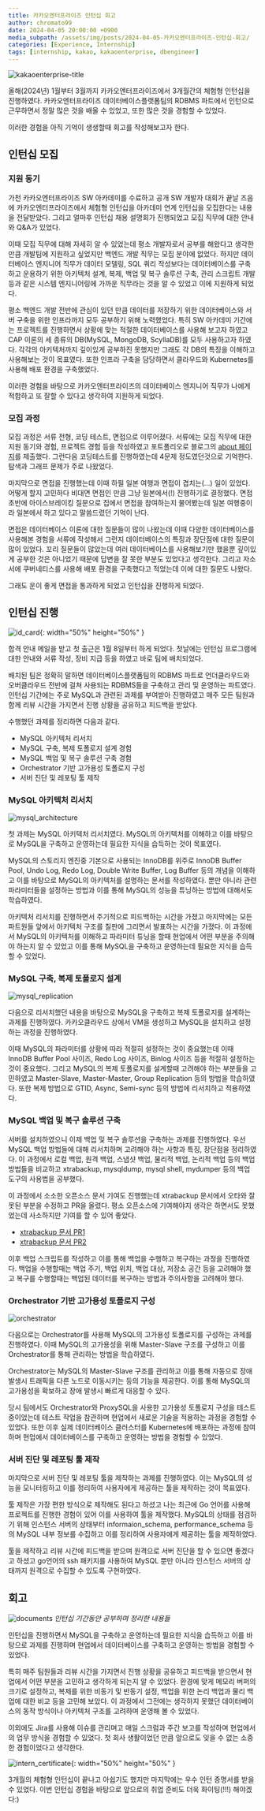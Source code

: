```yaml
---
title: 카카오엔터프라이즈 인턴십 회고
author: chromato99
date: 2024-04-05 20:00:00 +0900
media_subpath: /assets/img/posts/2024-04-05-카카오엔터프라이즈-인턴십-회고/
categories: [Experience, Internship]
tags: [internship, kakao, kakaoenterprise, dbengineer]
---
```


![kakaoenterprise-title](/kakaoenterprise.webp)

올해(2024년) 1월부터 3월까지 카카오엔터프라이즈에서 3개월간의 체험형 인턴십을 진행하였다. 카카오엔터프라이즈 데이터베이스플랫폼팀의 RDBMS 파트에서 인턴으로 근무하면서 정말 많은 것을 배울 수 있었고, 또한 많은 것을 경험할 수 있었다. 

이러한 경험을 아직 기억이 생생할때 회고를 작성해보고자 한다.

## 인턴십 모집

### 지원 동기

가천 카카오엔터프라이즈 SW 아카데미를 수료하고 공개 SW 개발자 대회가 끝날 즈음에 카카오엔터프라이즈에서 체험형 인턴십을 아카데미 연계 인턴십을 모집한다는 내용을 전달받았다. 그리고 얼마후 인턴십 채용 설명회가 진행되었고 모집 직무에 대한 안내와 Q&A가 있었다. 

이때 모집 직무에 대해 자세히 알 수 있었는데 평소 개발자로서 공부를 해왔다고 생각한 만큼 개발팀에 지원하고 싶었지만 백엔드 개발 직무는 모집 분야에 없었다. 하지만 데이터베이스 엔지니어 직무가 데이터 모델링, SQL 쿼리 작성보다는 데이터베이스를 구축하고 운용하기 위한 아키텍처 설계, 복제, 백업 및 복구 솔루션 구축, 관리 스크립트 개발 등과 같은 시스템 엔지니어링에 가까운 직무라는 것을 알 수 있었고 이에 지원하게 되었다.

평소 백엔드 개발 전반에 관심이 있던 만큼 데이터를 저장하기 위한 데이터베이스와 서버 구축을 위한 인프라까지 모두 공부하기 위해 노력했었다. 특히 SW 아카데미 기간에는 프로젝트를 진행하면서 상황에 맞는 적절한 데이터베이스를 사용해 보고자 하였고 CAP 이론의 세 종류의 DB(MySQL, MongoDB, ScyllaDB)를 모두 사용하고자 하였다. 각각의 아키텍처까지 깊이있게 공부하진 못했지만 그래도 각 DB의 특징을 이해하고 사용해보는 것이 목표였다. 또한 인프라 구축을 담당하면서 클라우드와 Kubernetes를 사용해 배포 환경을 구축했었다. 

이러한 경험을 바탕으로 카카오엔터프라이즈의 데이터베이스 엔지니어 직무가 나에게 적합하고 또 잘할 수 있다고 생각하여 지원하게 되었다.

### 모집 과정

모집 과정은 서류 전형, 코딩 테스트, 면접으로 이루어졌다. 서류에는 모집 직무에 대한 지원 동기와 경험, 프로젝트 경험 등을 작성하였고 포트폴리오로 블로그의 [about 페이지](https://chromato99.com/about/)를 제출했다. 그런다음 코딩테스트를 진행하였는데 4문제 정도였던것으로 기억한다. 탐색과 그래프 문제가 주로 나왔었다.

마지막으로 면접을 진행했는데 이때 하필 일본 여행과 면접이 겹치는(...) 일이 있었다. 어떻게 할지 고민하다 비대면 면접인 만큼 그냥 일본에서(!) 진행하기로 결정했다. 면접 초반에 아이스브레이킹 질문으로 집에서 면접을 참여하는지 물어봤는데 일본 여행중이라 일본에서 하고 있다고 말씀드렸던 기억이 난다. 

면접은 데이터베이스 이론에 대한 질문들이 많이 나왔는데 이때 다양한 데이터베이스를 사용해본 경험을 서류에 작성해서 그런지 데이터베이스의 특징과 장단점에 대한 질문이 많이 있었다. 꼬리 질문들이 많았는데 여러 데이터베이스를 사용해보기만 했을뿐 깊이있게 공부한 것은 아니었기 때문에 답변을 잘 못한 부분도 있었다고 생각한다. 그리고 자소서에 쿠버네티스를 사용해 배포 환경을 구축했다고 적었는데 이에 대한 질문도 나왔다. 

그래도 운이 좋게 면접을 통과하게 되었고 인턴십을 진행하게 되었다.

## 인턴십 진행

![id_card](/id_card.webp){: width="50%" height="50%" }

합격 안내 메일을 받고 첫 출근은 1월 8일부터 하게 되었다. 첫날에는 인턴십 프로그램에 대한 안내와 서류 작성, 장비 지급 등을 하였고 바로 팀에 배치되었다.

배치된 팀은 정확히 말하면 데이터베이스플랫폼팀의 RDBMS 파트로 언더클라우드와 오버클라우드 전반에 걸쳐 사용되는 RDBMS들을 구축하고 관리 및 운영하는 파트였다. 인턴십 기간에는 주로 MySQL과 관련된 과제를 부여받아 진행하였고 매주 모든 팀원과 함께 리뷰 시간을 가지면서 진행 상황을 공유하고 피드백을 받았다.

수행했던 과제를 정리하면 다음과 같다.

- MySQL 아키텍처 리서치
- MySQL 구축, 복제 토폴로지 설계 경험
- MySQL 백업 및 복구 솔루션 구축 경험
- Orchestrator 기반 고가용성 토폴로지 구성
- 서버 진단 및 레포팅 툴 제작

### MySQL 아키텍처 리서치

![mysql_architecture](/mysql_architecture.webp)

첫 과제는 MySQL 아키텍처 리서치였다. MySQL의 아키텍처를 이해하고 이를 바탕으로 MySQL을 구축하고 운영하는데 필요한 지식을 습득하는 것이 목표였다.

MySQL의 스토리지 엔진중 기본으로 사용되는 InnoDB를 위주로 InnoDB Buffer Pool, Undo Log, Redo Log, Double Write Buffer, Log Buffer 등의 개념을 이해하고 이를 바탕으로 MySQL의 아키텍처를 설명하는 문서를 작성하였다. 뿐만 아니라 관련 파라미터들을 설정하는 방법과 이를 통해 MySQL의 성능을 튜닝하는 방법에 대해서도 학습하였다.

아키텍처 리서치를 진행하면서 주기적으로 피드백하는 시간을 가졌고 마지막에는 모든 파트원들 앞에서 아키텍처 구조를 칠판에 그리면서 발표하는 시간을 가졌다. 이 과정에서 MySQL의 아키텍처를 이해하고 파라미터 튜닝을 할때 현업에서 어떤 부분을 주의해야 하는지 알 수 있었고 이를 통해 MySQL을 구축하고 운영하는데 필요한 지식을 습득할 수 있었다.

### MySQL 구축, 복제 토폴로지 설계

![mysql_replication](https://www.researchgate.net/profile/Peter-Kieseberg/publication/266750134/figure/fig4/AS:919665962393600@1596276860039/How-MySQL-replication-works.png)

다음으로 리서치했던 내용을 바탕으로 MySQL을 구축하고 복제 토폴로지를 설계하는 과제를 진행하였다. 카카오클라우드 상에서 VM을 생성하고 MySQL을 설치하고 설정하는 과정을 진행하였다.

이때 MySQL의 파라미터를 상황에 따라 적절히 설정하는 것이 중요했는데 이때 InnoDB Buffer Pool 사이즈, Redo Log 사이즈, Binlog 사이즈 등을 적절히 설정하는 것이 중요했다. 그리고 MySQL의 복제 토폴로지를 설계할때 고려해야 하는 부분들을 고민하였고 Master-Slave, Master-Master, Group Replication 등의 방법을 학습하였다. 또한 복제 방법으로 GTID, Async, Semi-sync 등의 방법에 리서치하고 적용하였다.

### MySQL 백업 및 복구 솔루션 구축

서버를 설치하였으니 이제 백업 및 복구 솔루션을 구축하는 과제를 진행하였다. 우선 MySQL 백업 방법들에 대해 리서치하며 고려해야 하는 사항과 특징, 장단점을 정리하였다. 이 과정에서 로컬 백업, 원격 백업, 스냅샷 백업, 물리적 백업, 논리적 백업 등의 백업 방법들을 비교하고 xtrabackup, mysqldump, mysql shell, mydumper 등의 백업 도구의 사용법을 공부했다. 

이 과정에서 소소한 오픈소스 문서 기여도 진행했는데 xtrabackup 문서에서 오타와 잘못된 부분을 수정하고 PR을 올렸다. 평소 오픈소스에 기여해야지 생각은 하면서도 못했었는데 사소하지만 기여를 할 수 있어 좋았다.

- [xtrabackup 문서 PR1](https://github.com/percona/pxb-docs/pull/251)
- [xtrabackup 문서 PR2](https://github.com/percona/pxb-docs/pull/252)

이후 백업 스크립트를 작성하고 이를 통해 백업을 수행하고 복구하는 과정을 진행하였다. 백업을 수행할때는 백업 주기, 백업 위치, 백업 대상, 저장소 공간 등을 고려해야 했고 복구를 수행할때는 백업된 데이터를 복구하는 방법과 주의사항을 고려해야 했다.

### Orchestrator 기반 고가용성 토폴로지 구성

![orchestrator](https://github.com/openark/orchestrator/raw/master/docs/images/orchestrator-topology-8-screenshot.png)

다음으로는 Orchestrator를 사용해 MySQL의 고가용성 토폴로지를 구성하는 과제를 진행하였다. 이때 MySQL의 고가용성을 위해 Master-Slave 구조를 구성하고 이를 Orchestrator를 통해 관리하는 방법을 학습하였다. 

Orchestrator는 MySQL의 Master-Slave 구조를 관리하고 이를 통해 자동으로 장애 발생시 트래픽을 다른 노드로 이동시키는 등의 기능을 제공한다. 이를 통해 MySQL의 고가용성을 확보하고 장애 발생시 빠르게 대응할 수 있다.

당시 팀에서도 Orchestrator와 ProxySQL을 사용한 고가용성 토폴로지 구성을 테스트 중이었는데 테스트 작업을 참관하며 현업에서 새로운 기술을 적용하는 과정을 경험할 수 있었다. 또한 이후 실제 데이터베이스 클러스터를 Kubernetes에 배포하는 과정에 참여하며 현업에서 데이터베이스를 구축하고 운영하는 방법을 경험할 수 있었다.

### 서버 진단 및 레포팅 툴 제작

마지막으로 서버 진단 및 레포팅 툴을 제작하는 과제를 진행하였다. 이는 MySQL의 성능을 모니터링하고 이를 정리하여 사용자에게 제공하는 툴을 제작하는 것이 목표였다. 

툴 제작은 가장 편한 방식으로 제작해도 된다고 하셨고 나는 최근에 Go 언어를 사용해 프로젝트를 진행한 경험이 있어 이를 사용하여 툴을 제작했다. MySQL의 상태를 점검하기 위해 인스턴스 서버의 상태부터 informaion_schema, performance_schema 등의 MySQL 내부 정보를 수집하고 이를 정리하여 사용자에게 제공하는 툴을 제작하였다. 

툴을 제작하고 리뷰 시간에 피드백을 받으며 원격으로 서버 진단을 할 수 있으면 좋겠다고 하셨고 go언어의 ssh 패키지를 사용하여 MySQL 뿐만 아니라 인스턴스 서버의 상태까지 원격으로 수집할 수 있도록 구현하였다. 

## 회고

![documents](/documents.webp)
_인턴십 기간동안 공부하며 정리한 내용들_

인턴십을 진행하면서 MySQL을 구축하고 운영하는데 필요한 지식을 습득하고 이를 바탕으로 과제를 진행하며 현업에서 데이터베이스를 구축하고 운영하는 방법을 경험할 수 있었다. 

특히 매주 팀원들과 리뷰 시간을 가지면서 진행 상황을 공유하고 피드백을 받으면서 현업에서 어떤 부분을 고민하고 생각하게 되는지 알 수 있었다. 환경에 맞게 메모리 버퍼의 크기로 설정하고, 복제를 위한 비동기 및 반동기 설정, 백업을 위한 논리 백업과 물리 백업에 대한 비교 등을 고민해 보았다. 이 과정에서 그전에는 생각하지 못했던 데이터베이스의 동작 방식이나 아키텍처 구조를 고려하며 운영해 볼 수 있었다. 

이외에도 Jira를 사용해 이슈를 관리며고 매일 스크럼과 주간 보고를 작성하며 현업에서의 업무 방식을 경험할 수 있었다. 첫 회사 생활이었던 만큼 앞으로도 잊을 수 없는 소중한 경험이었다고 생각한다.

![intern_certificate](/intern_certificate.webp){: width="50%" height="50%" }

3개월의 체험형 인턴십이 끝나고 아쉽기도 했지만 마지막에는 우수 인턴 증명서를 받을 수 있었다. 이번 인턴십 경험을 바탕으로 앞으로의 취업 준비도 더욱 화이팅&#40;!!!&#41; 해야겠다&#58;&#41;